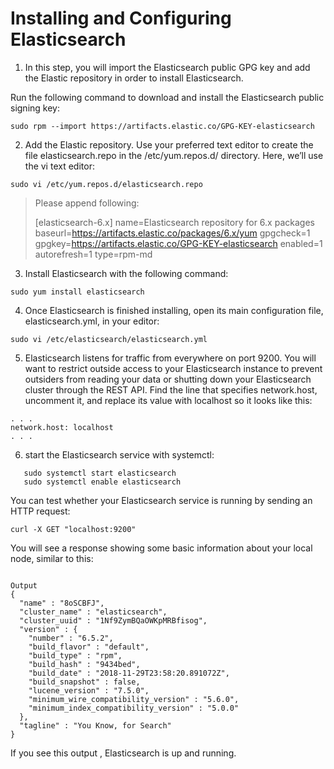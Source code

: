 # Installing and Configuring Elasticsearch
1. In this step, you will import the Elasticsearch public GPG key and add the Elastic repository in order to install Elasticsearch.

Run the following command to download and install the Elasticsearch public signing key:
```
sudo rpm --import https://artifacts.elastic.co/GPG-KEY-elasticsearch
```

2. Add the Elastic repository. Use your preferred text editor to create the file elasticsearch.repo in the /etc/yum.repos.d/ directory. Here, we’ll use the vi text editor:
```
sudo vi /etc/yum.repos.d/elasticsearch.repo
```
> Please append following: 
>
>[elasticsearch-6.x]
>name=Elasticsearch repository for 6.x packages
baseurl=https://artifacts.elastic.co/packages/6.x/yum
gpgcheck=1
gpgkey=https://artifacts.elastic.co/GPG-KEY-elasticsearch
enabled=1
autorefresh=1
type=rpm-md

3. Install Elasticsearch with the following command:
```
sudo yum install elasticsearch
```
4. Once Elasticsearch is finished installing, open its main configuration file, elasticsearch.yml, in your editor:

```
sudo vi /etc/elasticsearch/elasticsearch.yml
```
5. Elasticsearch listens for traffic from everywhere on port 9200. You will want to restrict outside access to your Elasticsearch instance to prevent outsiders from reading your data or shutting down your Elasticsearch cluster through the REST API. Find the line that specifies network.host, uncomment it, and replace its value with localhost so it looks like this:

```
. . .
network.host: localhost
. . .
```

6. start the Elasticsearch service with systemctl:
```
   sudo systemctl start elasticsearch
   sudo systemctl enable elasticsearch
```

You can test whether your Elasticsearch service is running by sending an HTTP request:

```
curl -X GET "localhost:9200"
```

You will see a response showing some basic information about your local node, similar to this:

```

Output
{
  "name" : "8oSCBFJ",
  "cluster_name" : "elasticsearch",
  "cluster_uuid" : "1Nf9ZymBQaOWKpMRBfisog",
  "version" : {
    "number" : "6.5.2",
    "build_flavor" : "default",
    "build_type" : "rpm",
    "build_hash" : "9434bed",
    "build_date" : "2018-11-29T23:58:20.891072Z",
    "build_snapshot" : false,
    "lucene_version" : "7.5.0",
    "minimum_wire_compatibility_version" : "5.6.0",
    "minimum_index_compatibility_version" : "5.0.0"
  },
  "tagline" : "You Know, for Search"
}

```
If you see this output , Elasticsearch is up and running. 